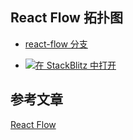 ## React Flow 拓扑图

- [react-flow 分支](https://github.com/zxiaosi/blog-code/tree/react-flow)

- [![在 StackBlitz 中打开](https://developer.stackblitz.com/img/open_in_stackblitz_small.svg)](https://stackblitz.com/github/zxiaosi/blog-code/tree/react-flow?file=src%2FApp.tsx)

## 参考文章

[React Flow](https://zxiaosi.com/archives/6c44ca34.html)
